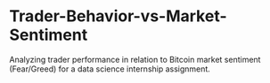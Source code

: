 # Trader-Behavior-vs-Market-Sentiment
Analyzing trader performance in relation to Bitcoin market sentiment (Fear/Greed) for a data science internship assignment.
